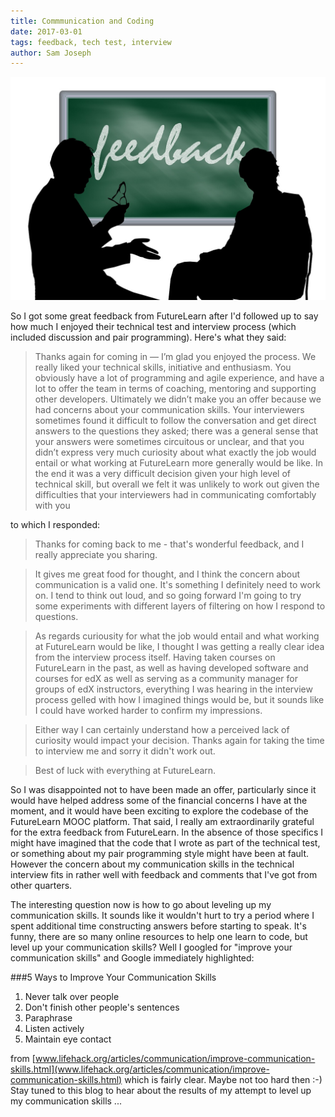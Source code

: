 ```yaml
---
title: Commmunication and Coding
date: 2017-03-01
tags: feedback, tech test, interview
author: Sam Joseph
---
```


![feedback](/images/feedback.jpg)

So I got some great feedback from FutureLearn after I'd followed up to say how much I enjoyed their technical test and interview process (which included discussion and pair programming).  Here's what they said:

> Thanks again for coming in — I’m glad you enjoyed the process.  We really liked your technical skills, initiative and enthusiasm. You obviously have a lot of programming and agile experience, and have a lot to offer the team in terms of coaching, mentoring and supporting other developers. Ultimately we didn’t make you an offer because we had concerns about your communication skills. Your interviewers sometimes found it difficult to follow the conversation and get direct answers to the questions they asked; there was a general sense that your answers were sometimes circuitous or unclear, and that you didn’t express very much curiosity about what exactly the job would entail or what working at FutureLearn more generally would be like. In the end it was a very difficult decision given your high level of technical skill, but overall we felt it was unlikely to work out given the difficulties that your interviewers had in communicating comfortably with you

to which I responded:

> Thanks for coming back to me - that's wonderful feedback, and I really appreciate you sharing.

> It gives me great food for thought, and I think the concern about communication is a valid one.  It's something I definitely need to work on.  I tend to think out loud, and so going forward I'm going to try some experiments with different layers of filtering on how I respond to questions.

> As regards curiousity for what the job would entail and what working at FutureLearn would be like, I thought I was getting a really clear idea from the interview process itself.  Having taken courses on FutureLearn in the past, as well as having developed software and courses for edX as well as serving as a community manager for groups of edX instructors, everything I was hearing in the interview process gelled with how I imagined things would be, but it sounds like I could have worked harder to confirm my impressions.

> Either way I can certainly understand how a perceived lack of curiosity would impact your decision.  Thanks again for taking the time to interview me and sorry it didn't work out.

> Best of luck with everything at FutureLearn.

So I was disappointed not to have been made an offer, particularly since it would have helped address some of the financial concerns I have at the moment, and it would have been exciting to explore the codebase of the FutureLearn MOOC platform.  That said, I really am extraordinarily grateful for the extra feedback from FutureLearn.  In the absence of those specifics I might have imagined that the code that I wrote as part of the technical test, or something about my pair programming style might have been at fault.  However the concern about my communication skills in the technical interview fits in rather well with feedback and comments that I've got from other quarters.  

The interesting question now is how to go about leveling up my communication skills. It sounds like it wouldn't hurt to try a period where I spent additional time constructing answers before starting to speak.  It's funny, there are so many online resources to help one learn to code, but level up your communication skills?  Well I googled for "improve your communication skills" and Google immediately highlighted:

###5 Ways to Improve Your Communication Skills

1) Never talk over people  
2) Don't finish other people's sentences  
3) Paraphrase  
4) Listen actively  
5) Maintain eye contact  

from [www.lifehack.org/articles/communication/improve-communication-skills.html](www.lifehack.org/articles/communication/improve-communication-skills.html) which is fairly clear.  Maybe not too hard then :-)  Stay tuned to this blog to hear about the results of my attempt to level up my communication skills ...

